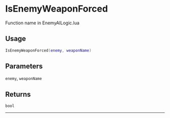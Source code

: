 # IsEnemyWeaponForced
Function name in EnemyAILogic.lua
## Usage
```lua
IsEnemyWeaponForced(enemy, weaponName)
```
## Parameters
`enemy`, `weaponName`
## Returns
`bool`

---